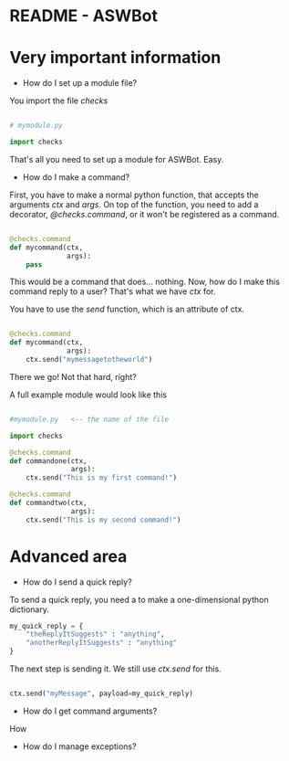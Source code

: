 # README - ASWBot

# Very important information

- How do I set up a module file?

You import the file *checks*

```python

# mymodule.py

import checks

```

That's all you need to set up a module for ASWBot. Easy.

- How do I make a command?

First, you have to make a normal python function, that accepts the arguments
*ctx* and *args*. On top of the function, you need to add a decorator,
*@checks.command*, or it won't be registered as a command.

```python

@checks.command
def mycommand(ctx,
              args):
    pass
```

This would be a command that does... nothing.
Now, how do I make this command reply to a user? That's what we have *ctx* for.

You have to use the *send* function, which is an attribute of ctx.

```python

@checks.command
def mycommand(ctx,
              args):
    ctx.send("mymessagetotheworld")
```

There we go! Not that hard, right?

A full example module would look like this

```python

#mymodule.py   <-- the name of the file

import checks

@checks.command
def commandone(ctx,
               args):
    ctx.send("This is my first command!")

@checks.command
def commandtwo(ctx,
               args):
    ctx.send("This is my second command!")
```

# Advanced area

- How do I send a quick reply?

To send a quick reply, you need a to make a one-dimensional python dictionary.

```python
my_quick_reply = {
    "theReplyItSuggests" : "anything",
    "anotherReplyItSuggests" : "anything"
}
```

The next step is sending it. We still use *ctx.send* for this.

```python

ctx.send("myMessage", payload=my_quick_reply)

```

- How do I get command arguments?

How

- How do I manage exceptions?
